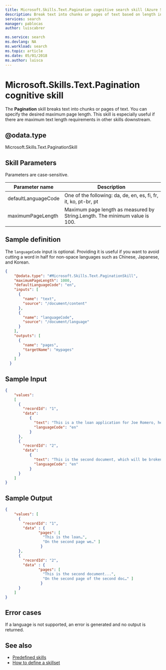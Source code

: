 ```yaml
---
title: Microsoft.Skills.Text.Pagination cognitive search skill (Azure Search) | Microsoft Docs
description: Break text into chunks or pages of text based on length in an Azure Search augmentation pipeline. 
services: search
manager: pablocas
author: luiscabrer

ms.service: search
ms.devlang: NA
ms.workload: search
ms.topic: article
ms.date: 05/01/2018
ms.author: luisca
---
```

#	Microsoft.Skills.Text.Pagination cognitive skill

The **Pagination** skill breaks text into chunks or pages of text. You can specify the desired maximum page length. This skill is especially useful if there are maximum text length requirements in other skills downstream. 

## @odata.type  
Microsoft.Skills.Text.PaginationSkill 

## Skill Parameters

Parameters are case-sensitive.

| Parameter name	 | Description |
|--------------------|-------------|
| defaultLanguageCode	| One of the following: da, de, en, es, fi, fr, it, ko, pt-br, pt  |
| maximumPageLength	| Maximum page length as measured by String.Length. The minimum value is 100. |

##	Sample definition

The `languageCode` input is optional. Providing it is useful if you want to avoid cutting a word in half for non-space languages such as Chinese, Japanese, and Korean.

```json
{
    "@odata.type": "#Microsoft.Skills.Text.PaginationSkill",
    "maximumPageLength": 1000,
    "defaultLanguageCode": "en",
    "inputs": [
      {
        "name": "text",
        "source": "/document/content"
      },
      { 
        "name": "languageCode",
        "source": "/document/language"
      }
    ],
    "outputs": [
      {
        "name": "pages",
        "targetName": "mypages"
      }
    ]
  }

```
##	Sample Input

```json
{
    "values": 
    [
      {
        "recordId": "1",
        "data":
           {
             "text": "This is a the loan application for Joe Romero, he is a Microsoft employee who was born in Chile and then moved to Australia…",
             "languageCode": "en"
           }
      },
      {
        "recordId": "2",
        "data":
           {
             "text": "This is the second document, which will be broken into several pages...",
             "languageCode": "en"
           }
      }
    ]
}

```


##	Sample Output

```json
{
    "values": [
      {
        "recordId": "1",
        "data" : {
               "pages": [
                 "This is the loan…", 
                 "On the second page we…" ]
                }
      },
      {
        "recordId": "2",
        "data" : {
               "pages": [
                 "This is the second document...",
                 "On the second page of the second doc…" ]
                }
      }
    ]
}
```


## Error cases
If a language is not supported, an error is generated and no output is returned.

## See also

+ [Predefined skills](cognitive-search-predefined-skills.md)
+ [How to define a skillset](cognitive-search-defining-skillset.md)
